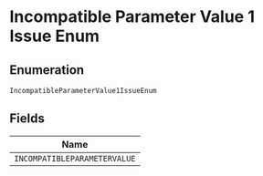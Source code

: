 
# Incompatible Parameter Value 1 Issue Enum

## Enumeration

`IncompatibleParameterValue1IssueEnum`

## Fields

| Name |
|  --- |
| `INCOMPATIBLEPARAMETERVALUE` |

